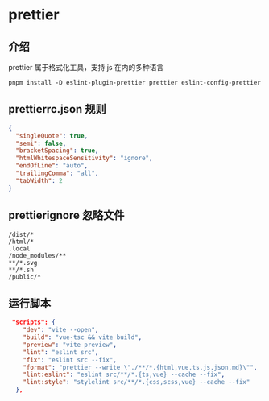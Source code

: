 # prettier

## 介绍

prettier 属于格式化工具，支持 js 在内的多种语言

```shell
pnpm install -D eslint-plugin-prettier prettier eslint-config-prettier
```

## prettierrc.json 规则

```json
{
  "singleQuote": true,
  "semi": false,
  "bracketSpacing": true,
  "htmlWhitespaceSensitivity": "ignore",
  "endOfLine": "auto",
  "trailingComma": "all",
  "tabWidth": 2
}
```

## prettierignore 忽略文件

```
/dist/*
/html/*
.local
/node_modules/**
**/*.svg
**/*.sh
/public/*
```

## 运行脚本

```json
 "scripts": {
    "dev": "vite --open",
    "build": "vue-tsc && vite build",
    "preview": "vite preview",
    "lint": "eslint src",
    "fix": "eslint src --fix",
    "format": "prettier --write \"./**/*.{html,vue,ts,js,json,md}\"",
    "lint:eslint": "eslint src/**/*.{ts,vue} --cache --fix",
    "lint:style": "stylelint src/**/*.{css,scss,vue} --cache --fix"
  },
```
